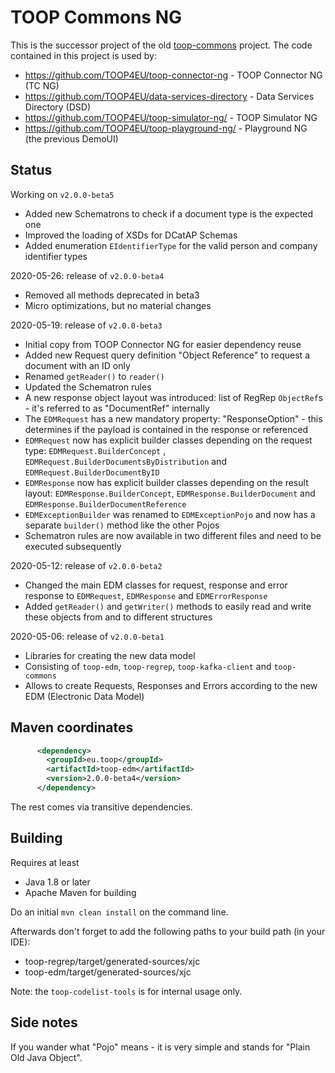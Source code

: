 # TOOP Commons NG

This is the successor project of the old [toop-commons](https://github.com/TOOP4EU/toop-commons) project.
The code contained in this project is used by:
* https://github.com/TOOP4EU/toop-connector-ng - TOOP Connector NG (TC NG)
* https://github.com/TOOP4EU/data-services-directory - Data Services Directory (DSD)
* https://github.com/TOOP4EU/toop-simulator-ng/ - TOOP Simulator NG
* https://github.com/TOOP4EU/toop-playground-ng/ - Playground NG (the previous DemoUI)

## Status


Working on `v2.0.0-beta5`
* Added new Schematrons to check if a document type is the expected one
* Improved the loading of XSDs for DCatAP Schemas
* Added enumeration `EIdentifierType` for the valid person and company identifier types

2020-05-26: release of `v2.0.0-beta4`
* Removed all methods deprecated in beta3
* Micro optimizations, but no material changes

2020-05-19: release of `v2.0.0-beta3`
* Initial copy from TOOP Connector NG for easier dependency reuse
* Added new Request query definition "Object Reference" to request a document with an ID only
* Renamed `getReader()` to `reader()`
* Updated the Schematron rules
* A new response object layout was introduced: list of RegRep `ObjectRef`s - it's referred to as "DocumentRef" internally
* The `EDMRequest` has a new mandatory property: "ResponseOption" - this determines if the payload is contained in the response or referenced
* `EDMRequest` now has explicit builder classes depending on the request type: `EDMRequest.BuilderConcept` , `EDMRequest.BuilderDocumentsByDistribution` and `EDMRequest.BuilderDocumentByID`
* `EDMResponse` now has explicit builder classes depending on the result layout: `EDMResponse.BuilderConcept`, `EDMResponse.BuilderDocument` and `EDMResponse.BuilderDocumentReference`
* `EDMExceptionBuilder` was renamed to `EDMExceptionPojo` and now has a separate `builder()` method like the other Pojos
* Schematron rules are now available in two different files and need to be executed subsequently 

2020-05-12: release of `v2.0.0-beta2`
* Changed the main EDM classes for request, response and error response to `EDMRequest`, `EDMResponse` and `EDMErrorResponse`
* Added `getReader()` and `getWriter()` methods to easily read and write these objects from and to different structures

2020-05-06: release of `v2.0.0-beta1`
* Libraries for creating the new data model
* Consisting of `toop-edm`, `toop-regrep`, `toop-kafka-client` and `toop-commons`
* Allows to create Requests, Responses and Errors according to the new EDM (Electronic Data Model)

## Maven coordinates

```xml
      <dependency>
        <groupId>eu.toop</groupId>
        <artifactId>toop-edm</artifactId>
        <version>2.0.0-beta4</version>
      </dependency>
```

The rest comes via transitive dependencies.

## Building

Requires at least

* Java 1.8 or later
* Apache Maven for building

Do an initial `mvn clean install` on the command line.

Afterwards don't forget to add the following paths to your build path (in your IDE):

* toop-regrep/target/generated-sources/xjc
* toop-edm/target/generated-sources/xjc

Note: the `toop-codelist-tools` is for internal usage only.

## Side notes

If you wander what "Pojo" means - it is very simple and stands for "Plain Old Java Object".
